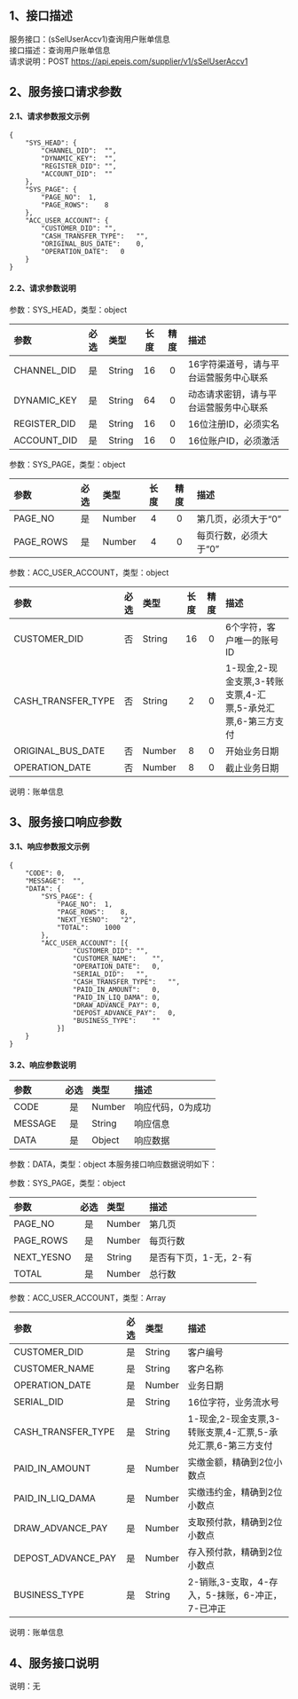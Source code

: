 ## 1、接口描述  
服务接口：(sSelUserAccv1)查询用户账单信息  
接口描述：查询用户账单信息  
请求说明：POST https://api.epeis.com/supplier/v1/sSelUserAccv1  
  
## 2、服务接口请求参数  
#### 2.1、请求参数报文示例  
~~~  
{
	"SYS_HEAD":	{
		"CHANNEL_DID":	"",
		"DYNAMIC_KEY":	"",
		"REGISTER_DID":	"",
		"ACCOUNT_DID":	""
	},
	"SYS_PAGE":	{
		"PAGE_NO":	1,
		"PAGE_ROWS":	8
	},
	"ACC_USER_ACCOUNT":	{
		"CUSTOMER_DID":	"",
		"CASH_TRANSFER_TYPE":	"",
		"ORIGINAL_BUS_DATE":	0,
		"OPERATION_DATE":	0
	}
}  
~~~  
#### 2.2、请求参数说明  
参数：SYS_HEAD，类型：object  
  
| 参数 | 必选 | 类型 | 长度 | 精度 | 描述 |  
| :----------------- | :----: | :-------- | :----: | :----: | :---------------- |  
| CHANNEL_DID | 是 | String | 16 | 0 | 16字符渠道号，请与平台运营服务中心联系 |  
| DYNAMIC_KEY | 是 | String | 64 | 0 | 动态请求密钥，请与平台运营服务中心联系 |  
| REGISTER_DID      |  是  | String   | 16 | 0 | 16位注册ID，必须实名 |  
| ACCOUNT_DID       |  是  | String   | 16 | 0 | 16位账户ID，必须激活 |  
  
参数：SYS_PAGE，类型：object  
  
| 参数 | 必选 | 类型 | 长度 | 精度 | 描述 |  
| :----------------- | :----: | :-------- | :----: | :----: | :---------------- |  
| PAGE_NO       |  是  | Number   | 4 | 0 | 第几页，必须大于“0” |  
| PAGE_ROWS     |  是  | Number   | 4 | 0 | 每页行数，必须大于“0” |  
  
参数：ACC_USER_ACCOUNT，类型：object  
  
| 参数              | 必选 | 类型     | 长度 | 精度 | 描述             |  
| :----------------- | :----: | :-------- | :----: | :----: | :---------------- |  
| CUSTOMER_DID |  否  | String   | 16 | 0 | 6个字符，客户唯一的账号ID |  
| CASH_TRANSFER_TYPE |  否  | String   | 2 | 0 | 1-现金,2-现金支票,3-转账支票,4-汇票,5-承兑汇票,6-第三方支付 |  
| ORIGINAL_BUS_DATE |  否  | Number   | 8 | 0 | 开始业务日期 |  
| OPERATION_DATE |  否  | Number   | 8 | 0 | 截止业务日期 |  
  
说明：账单信息  
  
## 3、服务接口响应参数  
#### 3.1、响应参数报文示例  
~~~  
{
	"CODE":	0,
	"MESSAGE":	"",
	"DATA":	{
		"SYS_PAGE":	{
			"PAGE_NO":	1,
			"PAGE_ROWS":	8,
			"NEXT_YESNO":	"2",
			"TOTAL":	1000
		},
		"ACC_USER_ACCOUNT":	[{
				"CUSTOMER_DID":	"",
				"CUSTOMER_NAME":	"",
				"OPERATION_DATE":	0,
				"SERIAL_DID":	"",
				"CASH_TRANSFER_TYPE":	"",
				"PAID_IN_AMOUNT":	0,
				"PAID_IN_LIQ_DAMA":	0,
				"DRAW_ADVANCE_PAY":	0,
				"DEPOST_ADVANCE_PAY":	0,
				"BUSINESS_TYPE":	""
			}]
	}
}  
~~~  
#### 3.2、响应参数说明  
  
| 参数              | 必选 | 类型     | 描述             |  
| :----------------- | :----: | :-------- | :---------------- |  
| CODE | 是 | Number | 响应代码，0为成功 |  
| MESSAGE | 是 | String | 响应信息 |  
| DATA | 是 | Object | 响应数据 |  
  
参数：DATA，类型：object 本服务接口响应数据说明如下：  
  
参数：SYS_PAGE，类型：object  
  
| 参数              | 必选 | 类型     | 描述             |  
| :----------------- | :----: | :-------- | :---------------- |  
| PAGE_NO       |  是  | Number   | 第几页 |  
| PAGE_ROWS     |  是  | Number   | 每页行数 |  
| NEXT_YESNO    |  是  | String   | 是否有下页，1-无，2-有 |  
| TOTAL         |  是  | Number   | 总行数 |  
  
参数：ACC_USER_ACCOUNT，类型：Array  
  

| 参数              | 必选 | 类型     | 描述             |  
| :----------------- | :----: | :-------- | :---------------- |  
| CUSTOMER_DID |  是  | String   | 客户编号 |  
| CUSTOMER_NAME |  是  | String   | 客户名称 |  
| OPERATION_DATE |  是  | Number   | 业务日期 |  
| SERIAL_DID |  是  | String   | 16位字符，业务流水号 |  
| CASH_TRANSFER_TYPE |  是  | String   | 1-现金,2-现金支票,3-转账支票,4-汇票,5-承兑汇票,6-第三方支付 |  
| PAID_IN_AMOUNT |  是  | Number   | 实缴金额，精确到2位小数点 |  
| PAID_IN_LIQ_DAMA |  是  | Number   | 实缴违约金，精确到2位小数点 |  
| DRAW_ADVANCE_PAY |  是  | Number   | 支取预付款，精确到2位小数点 |  
| DEPOST_ADVANCE_PAY |  是  | Number   | 存入预付款，精确到2位小数点 |  
| BUSINESS_TYPE |  是  | String   | 2-销账,3-支取，4-存入，5-抹账，6-冲正，7-已冲正 |  
  
说明：账单信息  
## 4、服务接口说明  
说明：无  
